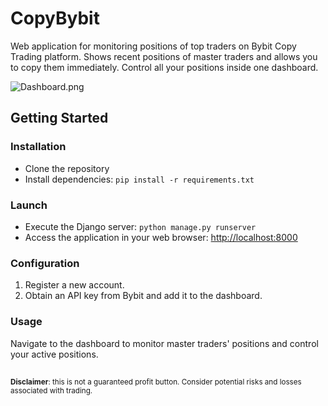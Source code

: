 # CopyBybit
Web application for monitoring positions of top traders on Bybit Copy Trading platform. Shows recent positions of master traders and allows you to copy them immediately. Control all your positions inside one dashboard.

![Dashboard.png](/../media/Dashboard.png "Dashboard")

## Getting Started

### Installation
- Clone the repository
- Install dependencies: `pip install -r requirements.txt`

### Launch
- Execute the Django server: `python manage.py runserver`
- Access the application in your web browser: [http://localhost:8000](http://localhost:8000)

### Configuration
1. Register a new account.
2. Obtain an API key from Bybit and add it to the dashboard.

### Usage
Navigate to the dashboard to monitor master traders' positions and control your active positions.  

##
<sup>**Disclaimer**: this is not a guaranteed profit button. Consider potential risks and losses associated with trading.</sup>